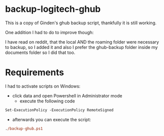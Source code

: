 # backup-logitech-ghub
This is a copy of Ginden's ghub backup script, thankfully it is still working.

One addition I had to do to improve though:

I have read on reddit, that the local AND the roaming folder were necessary to backup, so I added it and also I prefer the ghub-backup folder inside my documents folder so I did that too.

# Requirements

I had to activate scripts on Windows:

- click data and open Powershell in Administrator mode
  - execute the following code

```ps
Set-ExecutionPolicy -ExecutionPolicy RemoteSigned
```

- afterwards you can execute the script:

```ps
./backup-ghub.ps1
```
